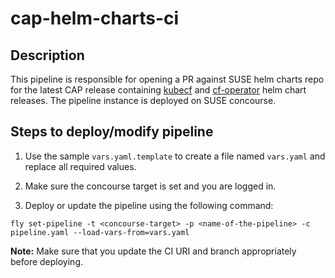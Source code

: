 # cap-helm-charts-ci

## Description

This pipeline is responsible for opening a PR against SUSE helm charts repo for the latest CAP release containing [kubecf](https://github.com/cloudfoundry-incubator/kubecf) and [cf-operator](https://github.com/cloudfoundry-incubator/cf-operator) helm chart releases. The pipeline instance is deployed on SUSE concourse.

## Steps to deploy/modify pipeline

1. Use the sample `vars.yaml.template` to create a file named `vars.yaml` and replace all required values.

2. Make sure the concourse target is set and you are logged in.

3. Deploy or update the pipeline using the following command:

```
fly set-pipeline -t <concourse-target> -p <name-of-the-pipeline> -c pipeline.yaml --load-vars-from=vars.yaml
```

**Note:** Make sure that you update the CI URI and branch appropriately before deploying.
